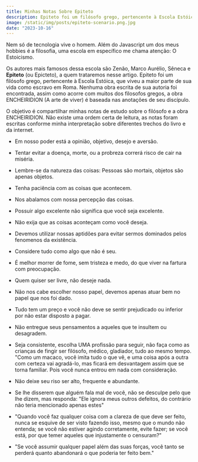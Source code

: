 ```yaml
---
title: Minhas Notas Sobre Epiteto
description: Epiteto foi um filósofo grego, pertencente à Escola Estóica, que viveu a maior parte de sua vida como escravo em Roma. 
image: /static/img/posts/epiteto-scenario.png.jpg
date: "2023-10-16"
---
```


Nem só de tecnologia vive o homem. Além do Javascript um dos meus hobbies é a filosofia, uma escola em específico me chama atenção: O Estoicismo. 

Os autores mais famosos dessa escola são Zenão, Marco Aurélio, Sêneca e **Epiteto** (ou Epicteto), a quem trataremos nesse artigo. Epiteto foi um filósofo grego, pertencente à Escola Estóica, que viveu a maior parte de sua vida como escravo em Roma. Nenhuma obra escrita de sua autoria foi encontrada, assim como acorre com muitos dos filosofos gregos, a obra ENCHEIRIDION (A arte de viver) é baseada nas anotações de seu discípulo.

O objetivo é compartilhar minhas notas de estudo sobre o filósofo e a obra ENCHEIRIDION. Não existe uma ordem certa de leitura, as notas foram escritas conforme minha interpretação sobre diferentes trechos do livro e da internet. 

- Em nosso poder está a opinião, objetivo, desejo e aversão.

- Tentar evitar a doença, morte, ou a probreza correrá risco de cair na miséria. 

- Lembre-se da natureza das coisas: Pessoas são mortais, objetos são apenas objetos. 

- Tenha paciência com as coisas que acontecem.

- Nos abalamos com nossa percepção das coisas.

- Possuir algo excelente não significa que você seja excelente.

- Não exija que as coisas aconteçam como você deseja. 

- Devemos utilizar nossas aptidões para evitar sermos dominados pelos fenomenos da existência. 

- Considere tudo como algo que não é seu. 

- É melhor morrer de fome, sem tristeza e medo, do que viver na fartura com preocupação.

- Quem quiser ser livre, não deseje nada. 

- Não nos cabe escolher nosso papel, devemos apenas atuar bem no papel que nos foi dado. 

- Tudo tem um preço e você não deve se sentir prejudicado ou inferior por não estar disposto a pagar. 

- Não entregue seus pensamentos a aqueles que te insultem ou desagradem. 

- Seja consistente, escolha UMA profissão para seguir, não faça como as crianças de fingir ser filósofo, médico, gladiador, tudo ao mesmo tempo. "Como um macaco, você imita tudo o que vê, e uma coisa após a outra com certeza vai agradá-lo, mas ficará em desvantagem assim que se torna familiar. Pois você nunca entrou em nada com consideração.

- Não deixe seu riso ser alto, frequente e abundante.

- Se lhe disserem que alguém fala mal de você, não se desculpe pelo que lhe dizem, mas responda: "Ele ignora meus outros defeitos, do contrário não teria mencionado apenas estes" 

- "Quando você faz qualquer coisa com a clareza de que deve ser feito, nunca se esquive de ser visto fazendo isso, mesmo que o mundo não entenda; se você não estiver agindo corretamente, evite fazer; se você está, por que temer aqueles que injustamente o censuram?"

- "Se você assumir qualquer papel além das suas forças, você tanto se perderá quanto abandonará o que poderia ter feito bem."

